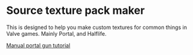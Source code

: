 # Source texture pack maker
This is designed to help you make custom textures for common things in Valve games. Mainly Portal, and Halflife.

[Manual portal gun tutorial](./portalgun.md)